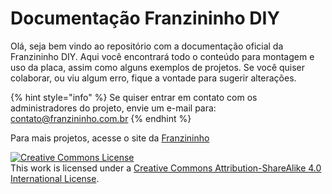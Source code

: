 # Documentação Franzininho DIY

Olá, seja bem vindo ao repositório com a documentação oficial da Franzininho DIY. Aqui você encontrará todo o conteúdo para montagem e uso da placa, assim como alguns exemplos de projetos. Se você quiser colaborar, ou viu algum erro, fique a vontade para sugerir alterações.

{% hint style="info" %}
Se quiser entrar em contato com os administradores do projeto, envie um e-mail para: [contato@franzininho.com.br](mailto:contato@franzininho.com.br)
{% endhint %}

Para mais projetos, acesse o site da [Franzininho](https://franzininho.com.br)

[![Creative Commons License](https://i.creativecommons.org/l/by-sa/4.0/88x31.png)](http://creativecommons.org/licenses/by-sa/4.0/)  
This work is licensed under a [Creative Commons Attribution-ShareAlike 4.0 International License](http://creativecommons.org/licenses/by-sa/4.0/).

